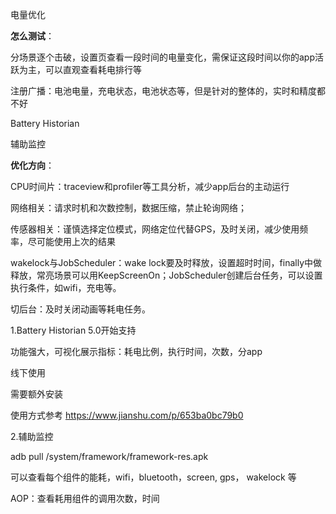 电量优化

**怎么测试**：

分场景逐个击破，设置页查看一段时间的电量变化，需保证这段时间以你的app活跃为主，可以直观查看耗电排行等

注册广播：电池电量，充电状态，电池状态等，但是针对的整体的，实时和精度都不好

Battery Historian

辅助监控



**优化方向**：

CPU时间片：traceview和profiler等工具分析，减少app后台的主动运行

网络相关：请求时机和次数控制，数据压缩，禁止轮询网络；

传感器相关：谨慎选择定位模式，网络定位代替GPS，及时关闭，减少使用频率，尽可能使用上次的结果

wakelock与JobScheduler：wake lock要及时释放，设置超时时间，finally中做释放，常亮场景可以用KeepScreenOn；JobScheduler创建后台任务，可以设置执行条件，如wifi，充电等。 

 切后台：及时关闭动画等耗电任务。



1.Battery Historian 5.0开始支持

  功能强大，可视化展示指标：耗电比例，执行时间，次数，分app

  线下使用

  需要额外安装

  使用方式参考 https://www.jianshu.com/p/653ba0bc79b0

2.辅助监控

   adb pull /system/framework/framework-res.apk   

   可以查看每个组件的能耗，wifi，bluetooth，screen, gps， wakelock 等

  AOP：查看耗用组件的调用次数，时间

  

  